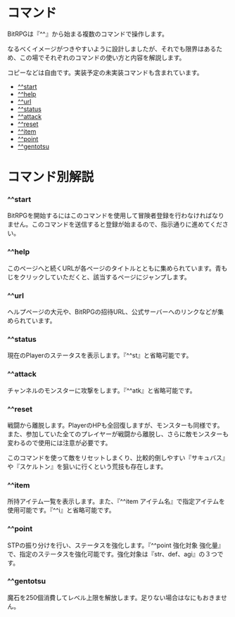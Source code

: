 
<h1>コマンド</h1>
<p>BitRPGは『^^』から始まる複数のコマンドで操作します。</p>
<p>なるべくイメージがつきやすいように設計しましたが、それでも限界はあるため、この場でそれぞれのコマンドの使い方と内容を解説します。</p>
<p>コピーなどは自由です。実装予定の未実装コマンドも含まれています。</p>

- [^^start](#start)
- [^^help](#help)
- [^^url](#url)
- [^^status](#status)
- [^^attack](#attack)
- [^^reset](#reset)
- [^^item](#item)
- [^^point](#point)
- [^^gentotsu](#gentotsu)

<h1>コマンド別解説</h1>
<h3 id="start">^^start</h3>
<p>BitRPGを開始するにはこのコマンドを使用して冒険者登録を行わなければなりません。このコマンドを送信すると登録が始まるので、指示通りに進めてください。</p>
<h3 id="help">^^help</h3>
<p>このページへと続くURLが各ページのタイトルとともに集められています。青もじをクリックしていただくと、該当するページにジャンプします。</p>
<h3 id="url">^^url</h3>
<p>ヘルプページの大元や、BitRPGの招待URL、公式サーバーへのリンクなどが集められています。</p>
<h3 id="status">^^status</h3>
<p>現在のPlayerのステータスを表示します。『^^st』と省略可能です。</p>
<h3 id="attack">^^attack</h3>
<p>チャンネルのモンスターに攻撃をします。『^^atk』と省略可能です。</p>
<h3 id="reset">^^reset</h3>
<p>戦闘から離脱します。PlayerのHPも全回復しますが、モンスターも同様です。また、参加していた全てのプレイヤーが戦闘から離脱し、さらに敵モンスターも変わるので使用には注意が必要です。</p>
<p>このコマンドを使って敵をリセットしまくり、比較的倒しやすい『サキュバス』や『スケルトン』を狙いに行くという荒技も存在します。</p>
<h3 id="item">^^item</h3>
<p>所持アイテム一覧を表示します。また、『^^item アイテム名』で指定アイテムを使用可能です。『^^i』と省略可能です。</p>
<h3 id="point">^^point</h3>
<p>STPの振り分けを行い、ステータスを強化します。『^^point 強化対象 強化量』で、指定のステータスを強化可能です。強化対象は『str、def、agi』の３つです。</p>
<h3 id="gentotsu">^^gentotsu</h3>
<p>魔石を250個消費してレベル上限を解放します。足りない場合はなにもおきません。</p>

